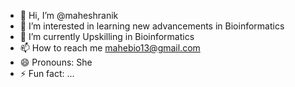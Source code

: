 - 👋 Hi, I’m @maheshranik
- 👀 I’m interested in learning new advancements in Bioinformatics
- 🌱 I’m currently Upskilling in Bioinformatics  
- 📫 How to reach me mahebio13@gmail.com
- 😄 Pronouns: She
- ⚡ Fun fact: ...

<!---
maheshranik/maheshranik is a ✨ special ✨ repository because its `README.md` (this file) appears on your GitHub profile.
You can click the Preview link to take a look at your changes.
--->
